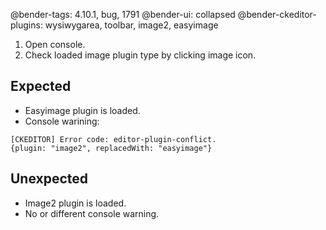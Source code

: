 @bender-tags: 4.10.1, bug, 1791
@bender-ui: collapsed
@bender-ckeditor-plugins: wysiwygarea, toolbar, image2, easyimage

1. Open console.
1. Check loaded image plugin type by clicking image icon.

## Expected

* Easyimage plugin is loaded.
* Console warining:
``` 
[CKEDITOR] Error code: editor-plugin-conflict.
{plugin: "image2", replacedWith: "easyimage"}
```

## Unexpected

* Image2 plugin is loaded.
* No or different console warning.
